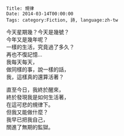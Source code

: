     Title: 規律
    Date: 2014-03-14T00:00:00
    Tags: category:Fiction, 詩, language:zh-tw
今天星期幾？今天是幾號？<br>
今年又是幾年呢？<br>
一樣的生活，究竟過了多久？<br>
再也不復記憶...<br>
我每天每天，<br>
做同樣的事，說一樣的話，<br>
我，這樣真的還算活著？

直至今日，我終於醒來，<br>
終於發現我是如何生活著，<br>
在這可悲的規律下。<br>
但我又能做什麼？<br>
我早已把我自己，<br>
關進了無期的監獄。
